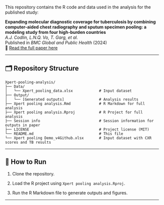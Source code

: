 This repository contains the R code and data used in the analysis for the published study:

**Expanding molecular diagnostic coverage for tuberculosis by combining computer-aided chest radiography and sputum specimen pooling: a modeling study from four high-burden countries**  
_A.J. Codlin, L.N.Q. Vo, T. Garg, et al._  
Published in *BMC Global and Public Health* (2024)  
📄 [Read the full paper here](https://link.springer.com/article/10.1186/s44263-024-00081-2)

---

## 🗂 Repository Structure

```
Xpert-pooling-analysis/
├── Data/
│   └── Xpert_pooling_data.xlsx            # Input dataset
├── Output/
│   └── [Generated outputs]                # Analysis results
├── Xpert pooling analysis.Rmd             # R Markdown for full analysis
├── Xpert pooling analysis.Rproj           # R Project for full analysis
├── Session info                           # Session information for outputs in paper
├── LICENSE                                # Project license (MIT)
└── README.md                              # This file
└── Xpert pooling Demo_v4Github.xlsx       # Input dataset with CXR scores and TB results
```

---

## 🚀 How to Run

1. Clone the repository.

2. Load the R project using `Xpert pooling analysis.Rproj`.

3. Run the R Markdown file to generate outputs and figures.

---
